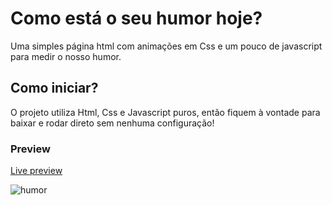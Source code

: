 # Como está o seu humor hoje?

Uma simples página html com animações em Css e um pouco de javascript para medir o nosso humor.

## Como iniciar?

O projeto utiliza Html, Css e Javascript puros, então fiquem à vontade para baixar e rodar direto sem nenhuma configuração!

### Preview

[Live preview](https://seu-humor-hoje.vercel.app/)

![humor](https://user-images.githubusercontent.com/50507358/125203547-29696980-e24f-11eb-86f9-41a4fab6252c.gif)
